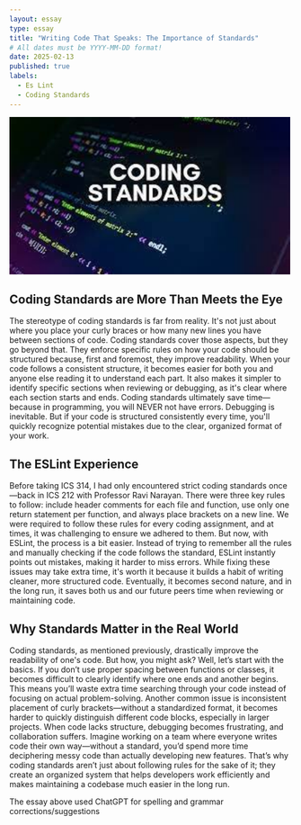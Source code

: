 ```yaml
---
layout: essay
type: essay
title: "Writing Code That Speaks: The Importance of Standards"
# All dates must be YYYY-MM-DD format!
date: 2025-02-13
published: true
labels:
  - Es Lint
  - Coding Standards
---
```


<img width="500px" class="rounded float-start pe-4" src="../img/CodingStnd.jpg">

## Coding Standards are More Than Meets the Eye

The stereotype of coding standards is far from reality. It's not just about where you place your curly braces or how many new lines you have between sections of code. Coding standards cover those aspects, but they go beyond that. They enforce specific rules on how your code should be structured because, first and foremost, they improve readability. When your code follows a consistent structure, it becomes easier for both you and anyone else reading it to understand each part. It also makes it simpler to identify specific sections when reviewing or debugging, as it's clear where each section starts and ends. Coding standards ultimately save time—because in programming, you will NEVER not have errors. Debugging is inevitable. But if your code is structured consistently every time, you'll quickly recognize potential mistakes due to the clear, organized format of your work.

## The ESLint Experience

Before taking ICS 314, I had only encountered strict coding standards once—back in ICS 212 with Professor Ravi Narayan. There were three key rules to follow: include header comments for each file and function, use only one return statement per function, and always place brackets on a new line. We were required to follow these rules for every coding assignment, and at times, it was challenging to ensure we adhered to them. But now, with ESLint, the process is a bit easier. Instead of trying to remember all the rules and manually checking if the code follows the standard, ESLint instantly points out mistakes, making it harder to miss errors. While fixing these issues may take extra time, it's worth it because it builds a habit of writing cleaner, more structured code. Eventually, it becomes second nature, and in the long run, it saves both us and our future peers time when reviewing or maintaining code.

## Why Standards Matter in the Real World

Coding standards, as mentioned previously, drastically improve the readability of one's code. But how, you might ask? Well, let’s start with the basics. If you don’t use proper spacing between functions or classes, it becomes difficult to clearly identify where one ends and another begins. This means you’ll waste extra time searching through your code instead of focusing on actual problem-solving. Another common issue is inconsistent placement of curly brackets—without a standardized format, it becomes harder to quickly distinguish different code blocks, especially in larger projects. When code lacks structure, debugging becomes frustrating, and collaboration suffers. Imagine working on a team where everyone writes code their own way—without a standard, you’d spend more time deciphering messy code than actually developing new features. That’s why coding standards aren’t just about following rules for the sake of it; they create an organized system that helps developers work efficiently and makes maintaining a codebase much easier in the long run.

The essay above used ChatGPT for spelling and grammar corrections/suggestions
